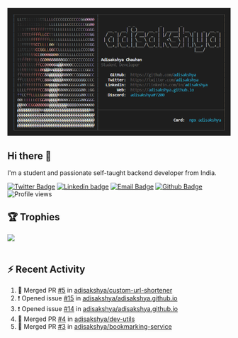 ![npx-card](https://raw.githubusercontent.com/adisakshya/card/master/screenshots/adisakshya.png)

## Hi there 👋
I'm a student and passionate self-taught backend developer from India.

[![Twitter Badge](https://img.shields.io/badge/-adisakshya-00acee?style=flat&logo=twitter&logoColor=white&link=https://twitter.com/adisakshya)](https://www.twitter.com/adisakshya)
[![Linkedin badge](https://img.shields.io/badge/-adisakshya-blue?style=flat&logo=linkedin&logoColor=white)](https://www.linkedin.com/in/adisakshya-chauhan-a62920151)
[![Email Badge](https://img.shields.io/badge/-hi@adisakshya.codes-c14438?style=flat&logo=Gmail&logoColor=white&link=mailto:hi@adisakshya.codes)](mailto:hi@adisakshya.codes)
[![Github Badge](https://img.shields.io/badge/-adisakshya-grey?style=flat&logo=github&logoColor=white&link=https://github.com/adisakshya)](https://www.github.com/adisakshya) 
![Profile views](https://gpvc.arturio.dev/adisakshya)

## 🏆 Trophies
<div>
  <img src="https://github-profile-trophy.vercel.app/?username=adisakshya&title=MultiLanguage,Commit,Followers,Repositories,PullRequest,Issues&column=7&margin-w=15&margin-h=15"/>
</div>

<br/>

## ⚡ Recent Activity
<!--START_SECTION:activity-->
1. 🎉 Merged PR [#5](https://github.com/adisakshya/custom-url-shortener/pull/5) in [adisakshya/custom-url-shortener](https://github.com/adisakshya/custom-url-shortener)
2. ❗️ Opened issue [#15](https://github.com/adisakshya/adisakshya.github.io/issues/15) in [adisakshya/adisakshya.github.io](https://github.com/adisakshya/adisakshya.github.io)
3. ❗️ Opened issue [#14](https://github.com/adisakshya/adisakshya.github.io/issues/14) in [adisakshya/adisakshya.github.io](https://github.com/adisakshya/adisakshya.github.io)
4. 🎉 Merged PR [#4](https://github.com/adisakshya/dev-utils/pull/4) in [adisakshya/dev-utils](https://github.com/adisakshya/dev-utils)
5. 🎉 Merged PR [#3](https://github.com/adisakshya/bookmarking-service/pull/3) in [adisakshya/bookmarking-service](https://github.com/adisakshya/bookmarking-service)
<!--END_SECTION:activity-->

